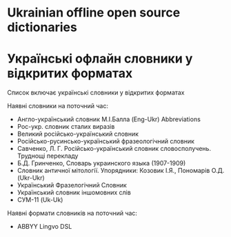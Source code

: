 # Ukrainian offline open source dictionaries 
# Українські офлайн словники у відкритих форматах

Список включає українські словники у відкритих форматах

Наявні словники на поточний час:

- Англо-український словник М.І.Балла (Eng-Ukr) Abbreviations
- Рос-укр. словник сталих виразів
- Великий російсько-український словник
- Російсько-русинсько-український фразеологічний словник
- Савченко, Л. Г. Російсько-український словник словосполучень. Труднощі перекладу
- Б.Д. Гринченко, Словарь украинского языка (1907-1909)
- Словник античної мітології. Упорядники: Козовик І.Я., Пономарів О.Д. (Ukr-Ukr)
- Український Фразелогічний Словник
- Український словник іншомовних слів
- СУМ-11 (Uk-Uk)

Наявні формати словників на поточний час:
- ABBYY Lingvo DSL
